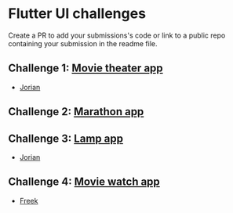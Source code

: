 # Flutter UI challenges
Create a PR to add your submissions's code or link to a public repo containing your submission in the readme file.

## Challenge 1: [Movie theater app](https://dribbble.com/shots/8257559-Movie-2-0)
- [Jorian](https://bitbucket.org/JorianIconica/movietheater/src/master/) 

## Challenge 2: [Marathon app](https://dribbble.com/shots/10000791-Marathon-race-App)

## Challenge 3: [Lamp app](https://miro.medium.com/proxy/1*gsIwEEMEdeANsjLy1gc0NA.gif)
- [Jorian](https://bitbucket.org/JorianIconica/lamp/src/master/)

## Challenge 4: [Movie watch app](https://dribbble.com/shots/18632188-Movie-App)
- [Freek](https://github.com/freekvandeven/flutter-movie-app)
